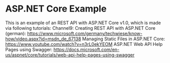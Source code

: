 # ASP.NET Core Example
This is an example of an REST API with ASP.NET Core v1.0, which is made via following tutorials: 
Channel9: Creating REST API with ASP.NET Core (german): https://www.microsoft.com/germany/techwiese/know-how/video.aspx?id=msdn_de_67138
Managing Static Files in ASP.NET Core: https://www.youtube.com/watch?v=n3rL0ekYEOM
ASP.NET Web API Help Pages using Swagger: https://docs.microsoft.com/en-us/aspnet/core/tutorials/web-api-help-pages-using-swagger